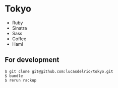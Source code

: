 # Tokyo

- Ruby
- Sinatra
- Sass
- Coffee
- Haml

## For development

    $ git clone git@github.com:lucasdelrio/tokyo.git
    $ bundle
    $ rerun rackup
